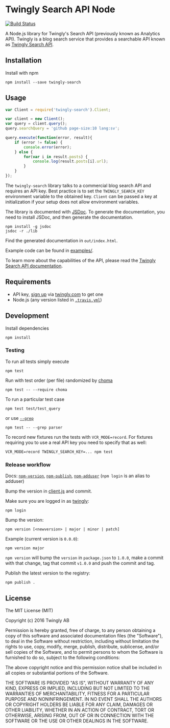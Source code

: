 # Twingly Search API Node

[![Build Status](https://travis-ci.org/twingly/twingly-search-api-node.png?branch=master)](https://travis-ci.org/twingly/twingly-search-api-node)

A Node.js library for Twingly's Search API (previously known as Analytics API). Twingly is a blog search service that provides a searchable API known as [Twingly Search API](https://developer.twingly.com/resources/search/).

## Installation

Install with npm

```shell
npm install --save twingly-search
```

## Usage

```javascript
var Client = require('twingly-search').Client;

var client = new Client();
var query = client.query();
query.searchQuery = 'github page-size:10 lang:sv';

query.execute(function(error, result){
    if (error != false) {
        console.error(error);
    } else {
        for(var i in result.posts) {
            console.log(result.posts[i].url);
        }
    }
});
```

The `twingly-search` library talks to a commercial blog search API and requires an API key. Best practice is to set the `TWINGLY_SEARCH_KEY` environment variable to the obtained key. `Client` can be passed a key at initialization if your setup does not allow environment variables.

The library is documented with [JSDoc](https://github.com/jsdoc3/jsdoc). To generate the documentation, you need to install JSDoc, and then generate the documentation.

```shell
npm install -g jsdoc
jsdoc -r ./lib
```

Find the generated documentation in `out/index.html`.

Example code can be found in [examples/](examples/).

To learn more about the capabilities of the API, please read the [Twingly Search API documentation](https://developer.twingly.com/resources/search/).

## Requirements

* API key, [sign up](https://www.twingly.com/try-for-free) via [twingly.com](https://www.twingly.com/) to get one
* Node.js (any version listed in [`.travis.yml`](.travis.yml))

## Development

Install dependencies

    npm install

### Testing

To run all tests simply execute

    npm test

Run with test order (per file) randomized by [choma](https://github.com/lennym/choma)

    npm test -- --require choma

To run a particular test case

    npm test test/test_query

or use [`--grep`](https://mochajs.org/#usage)

    npm test -- --grep parser

To record new fixtures run the tests with `VCR_MODE=record`. For fixtures requiring you to use a real API key you need to specify that as well:

    VCR_MODE=record TWINGLY_SEARCH_KEY=... npm test

[npm]: https://npmjs.com

### Release workflow

Docs: [`npm-version`](https://docs.npmjs.com/cli/version), [`npm-publish`](https://docs.npmjs.com/cli/publish), [`npm-adduser`](https://docs.npmjs.com/cli/adduser) (`npm login` is an alias to adduser)

Bump the version in [client.js](./lib/client.js) and commit.

Make sure you are logged in as [twingly](https://www.npmjs.com/~twingly):

    npm login

Bump the version:

    npm version [<newversion> | major | minor | patch]

Example (current version is `0.0.0`):

    npm version major

`npm version` will bump the `version` in `package.json` to `1.0.0`, make a commit with that change, tag that commit `v1.0.0` and push the commit and tag.

Publish the latest version to the registry:

    npm publish .


## License

The MIT License (MIT)

Copyright (c) 2016 Twingly AB

Permission is hereby granted, free of charge, to any person obtaining a copy of
this software and associated documentation files (the "Software"), to deal in
the Software without restriction, including without limitation the rights to
use, copy, modify, merge, publish, distribute, sublicense, and/or sell copies of
the Software, and to permit persons to whom the Software is furnished to do so,
subject to the following conditions:

The above copyright notice and this permission notice shall be included in all
copies or substantial portions of the Software.

THE SOFTWARE IS PROVIDED "AS IS", WITHOUT WARRANTY OF ANY KIND, EXPRESS OR
IMPLIED, INCLUDING BUT NOT LIMITED TO THE WARRANTIES OF MERCHANTABILITY, FITNESS
FOR A PARTICULAR PURPOSE AND NONINFRINGEMENT. IN NO EVENT SHALL THE AUTHORS OR
COPYRIGHT HOLDERS BE LIABLE FOR ANY CLAIM, DAMAGES OR OTHER LIABILITY, WHETHER
IN AN ACTION OF CONTRACT, TORT OR OTHERWISE, ARISING FROM, OUT OF OR IN
CONNECTION WITH THE SOFTWARE OR THE USE OR OTHER DEALINGS IN THE SOFTWARE.
